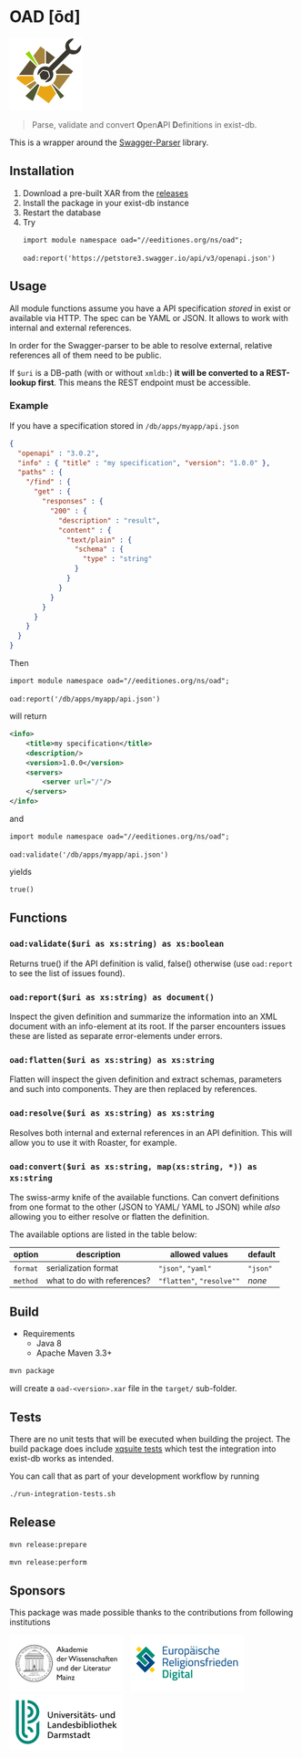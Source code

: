 # OAD [ōd]

<img alt="OAD utility logo" src="src/main/xar-resources/icon.svg" width="128" />

> Parse, validate and convert **O**pen**A**PI **D**efinitions in exist-db.

This is a wrapper around the [Swagger-Parser](https://github.com/swagger-api/swagger-parser) library.

## Installation

1. Download a pre-built XAR from the [releases](https://github.com/eeditiones/oad/releases/latest)
2. Install the package in your exist-db instance
3. Restart the database
4. Try
   ```xquery
   import module namespace oad="//eeditiones.org/ns/oad";

   oad:report('https://petstore3.swagger.io/api/v3/openapi.json')
   ```


## Usage

All module functions assume you have a API specification _stored_ in exist or available via HTTP. The spec can
be YAML or JSON. It allows to work with internal and external references.

In order for the Swagger-parser to be able to resolve external, relative references all of them need to be public.

If `$uri` is a DB-path (with or without `xmldb:`) **it will be converted to a REST-lookup first**. This means
the REST endpoint must be accessible.

### Example

If you have a specification stored in `/db/apps/myapp/api.json`

```json
{
  "openapi" : "3.0.2",
  "info" : { "title" : "my specification", "version": "1.0.0" },
  "paths" : {
    "/find" : {
      "get" : {
        "responses" : {
          "200" : {
            "description" : "result",
            "content" : {
              "text/plain" : {
                "schema" : {
                  "type" : "string"
                }
              }
            }
          }
        }
      }
    }
  }
}
```

Then

```xquery
import module namespace oad="//eeditiones.org/ns/oad";

oad:report('/db/apps/myapp/api.json')
```

will return

```xml
<info>
    <title>my specification</title>
    <description/>
    <version>1.0.0</version>
    <servers>
        <server url="/"/>
    </servers>
</info>
```

and

```xquery
import module namespace oad="//eeditiones.org/ns/oad";

oad:validate('/db/apps/myapp/api.json')
```

yields

```xquery
true()
```

## Functions

### `oad:validate($uri as xs:string) as xs:boolean`

Returns true() if the API definition is valid, false() otherwise (use `oad:report` to see the list of issues found).

### `oad:report($uri as xs:string) as document()`

Inspect the given definition and summarize the information into an XML document with an info-element at its root.
If the parser encounters issues these are listed as separate error-elements under errors. 

### `oad:flatten($uri as xs:string) as xs:string`

Flatten will inspect the given definition and extract schemas, parameters and such into components. They are then
replaced by references.

### `oad:resolve($uri as xs:string) as xs:string`

Resolves both internal and external references in an API definition. This will allow you to use it with Roaster, for 
example.

### `oad:convert($uri as xs:string, map(xs:string, *)) as xs:string`

The swiss-army knife of the available functions. Can convert definitions from one format to the other (JSON to YAML/
YAML to JSON) while _also_ allowing you to either resolve or flatten the definition.

The available options are listed in the table below:

| option   | description                 | allowed values            | default  |
|----------|-----------------------------|---------------------------|----------|
| `format` | serialization format        | `"json"`, `"yaml"`        | `"json"` | 
| `method` | what to do with references? | `"flatten"`, `"resolve""` | _none_   |

## Build

* Requirements
  * Java 8
  * Apache Maven 3.3+

```bash
mvn package
```

will create a `oad-<version>.xar` file in the `target/` sub-folder.

## Tests

There are no unit tests that will be executed when building the project.
The build package does include [xqsuite tests](src/main/xar-resources/xqsuite/oad-test.xqm) which test the integration
into exist-db works as intended.

You can call that as part of your development workflow by running

```bash
./run-integration-tests.sh
```

## Release

```bash
mvn release:prepare
```
```bash
mvn release:perform
```

## Sponsors

This package was made possible thanks to the contributions from following institutions

<a href="https://www.adwmainz.de/startseite.html"><img alt="ADW logo" src="resources/sponsor-logo-adw.png" height="100" /></a> &nbsp; <a href="https://eured.de"><img alt="EuReD logo" src="resources/sponsor-logo-eured.png" height="100" /></a> &nbsp; <a href="https://www.ulb.tu-darmstadt.de/die_bibliothek/index.de.jsp"><img alt="ULB logo" src="resources/sponsor-logo-ulb.png" height="100" /></a>
